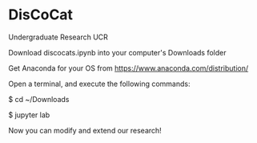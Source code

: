 # DisCoCat
Undergraduate Research UCR

Download discocats.ipynb into your computer's Downloads folder

Get Anaconda for your OS from https://www.anaconda.com/distribution/

Open a terminal, and execute the following commands:

$ cd ~/Downloads

$ jupyter lab

Now you can modify and extend our research!
